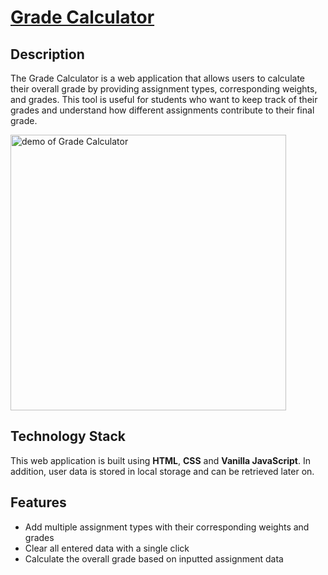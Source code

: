# [Grade Calculator](https://yk722.github.io/grade-calculator/)
## Description
The Grade Calculator is a web application that allows users to calculate their overall grade by providing assignment types, corresponding weights, and grades. This tool is useful for students who want to keep track of their grades and understand how different assignments contribute to their final grade.

<img width="441" alt="demo of Grade Calculator" src="https://github.com/yk722/grade-calculator/assets/102205728/2ff31c3b-29a9-4f18-8bea-569e372036c3">

## Technology Stack
This web application is built using **HTML**, **CSS** and **Vanilla JavaScript**. In addition, user data is stored in local storage and can be retrieved later on.

## Features
<ul>
  <li>Add multiple assignment types with their corresponding weights and grades</li>
  <li>Clear all entered data with a single click</li>
  <li>Calculate the overall grade based on inputted assignment data</li>
</ul>

